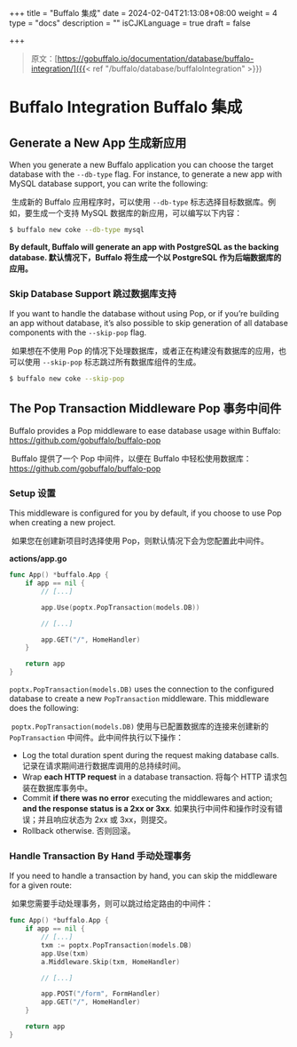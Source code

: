 +++
title = "Buffalo 集成"
date = 2024-02-04T21:13:08+08:00
weight = 4
type = "docs"
description = ""
isCJKLanguage = true
draft = false

+++

> 原文：[https://gobuffalo.io/documentation/database/buffalo-integration/]({{< ref "/buffalo/database/buffaloIntegration" >}})

# Buffalo Integration Buffalo 集成 

## Generate a New App 生成新应用 

When you generate a new Buffalo application you can choose the target database with the `--db-type` flag. For instance, to generate a new app with MySQL database support, you can write the following:

​	生成新的 Buffalo 应用程序时，可以使用 `--db-type` 标志选择目标数据库。例如，要生成一个支持 MySQL 数据库的新应用，可以编写以下内容：

```bash
$ buffalo new coke --db-type mysql
```

**By default, Buffalo will generate an app with PostgreSQL as the backing database.
默认情况下，Buffalo 将生成一个以 PostgreSQL 作为后端数据库的应用。**

### Skip Database Support 跳过数据库支持 

If you want to handle the database without using Pop, or if you’re building an app without database, it’s also possible to skip generation of all database components with the `--skip-pop` flag.

​	如果想在不使用 Pop 的情况下处理数据库，或者正在构建没有数据库的应用，也可以使用 `--skip-pop` 标志跳过所有数据库组件的生成。

```bash
$ buffalo new coke --skip-pop
```

## The Pop Transaction Middleware Pop 事务中间件 

Buffalo provides a Pop middleware to ease database usage within Buffalo: https://github.com/gobuffalo/buffalo-pop

​	Buffalo 提供了一个 Pop 中间件，以便在 Buffalo 中轻松使用数据库：https://github.com/gobuffalo/buffalo-pop

### Setup 设置 

This middleware is configured for you by default, if you choose to use Pop when creating a new project.

​	如果您在创建新项目时选择使用 Pop，则默认情况下会为您配置此中间件。

**actions/app.go**

```go
func App() *buffalo.App {
	if app == nil {
        // [...]

        app.Use(poptx.PopTransaction(models.DB))

        // [...]

        app.GET("/", HomeHandler)
    }

    return app
}
```

`poptx.PopTransaction(models.DB)` uses the connection to the configured database to create a new `PopTransaction` middleware. This middleware does the following:

​	 `poptx.PopTransaction(models.DB)` 使用与已配置数据库的连接来创建新的 `PopTransaction` 中间件。此中间件执行以下操作：

- Log the total duration spent during the request making database calls.
  记录在请求期间进行数据库调用的总持续时间。
- Wrap **each HTTP request** in a database transaction.
  将每个 HTTP 请求包装在数据库事务中。
- Commit **if there was no error** executing the middlewares and action; **and the response status is a 2xx or 3xx**.
  如果执行中间件和操作时没有错误；并且响应状态为 2xx 或 3xx，则提交。
- Rollback otherwise.
  否则回滚。

### Handle Transaction By Hand 手动处理事务 

If you need to handle a transaction by hand, you can skip the middleware for a given route:

​	如果您需要手动处理事务，则可以跳过给定路由的中间件：

```go
func App() *buffalo.App {
	if app == nil {
        // [...]
        txm := poptx.PopTransaction(models.DB)
        app.Use(txm)
        a.Middleware.Skip(txm, HomeHandler)

        // [...]

        app.POST("/form", FormHandler)
        app.GET("/", HomeHandler)
    }

    return app
}
```
